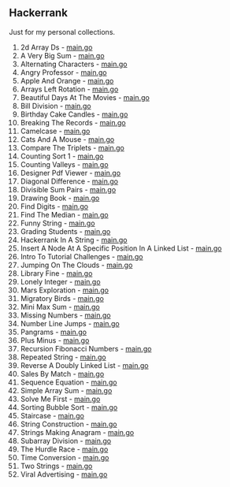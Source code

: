 ## Hackerrank

Just for my personal collections.

<!-- start dictionary -->

1. 2d Array Ds - [main.go](easy/2d-array-ds/main.go)
2. A Very Big Sum - [main.go](easy/a-very-big-sum/main.go)
3. Alternating Characters - [main.go](easy/alternating-characters/main.go)
4. Angry Professor - [main.go](easy/angry-professor/main.go)
5. Apple And Orange - [main.go](easy/apple-and-orange/main.go)
6. Arrays Left Rotation - [main.go](easy/arrays-left-rotation/main.go)
7. Beautiful Days At The Movies - [main.go](easy/beautiful-days-at-the-movies/main.go)
8. Bill Division - [main.go](easy/bill-division/main.go)
9. Birthday Cake Candles - [main.go](easy/birthday-cake-candles/main.go)
10. Breaking The Records - [main.go](easy/breaking-the-records/main.go)
11. Camelcase - [main.go](easy/camelcase/main.go)
12. Cats And A Mouse - [main.go](easy/cats-and-a-mouse/main.go)
13. Compare The Triplets - [main.go](easy/compare-the-triplets/main.go)
14. Counting Sort 1 - [main.go](easy/counting-sort-1/main.go)
15. Counting Valleys - [main.go](easy/counting-valleys/main.go)
16. Designer Pdf Viewer - [main.go](easy/designer-pdf-viewer/main.go)
17. Diagonal Difference - [main.go](easy/diagonal-difference/main.go)
18. Divisible Sum Pairs - [main.go](easy/divisible-sum-pairs/main.go)
19. Drawing Book - [main.go](easy/drawing-book/main.go)
20. Find Digits - [main.go](easy/find-digits/main.go)
21. Find The Median - [main.go](easy/find-the-median/main.go)
22. Funny String - [main.go](easy/funny-string/main.go)
23. Grading Students - [main.go](easy/grading-students/main.go)
24. Hackerrank In A String - [main.go](easy/hackerrank-in-a-string/main.go)
25. Insert A Node At A Specific Position In A Linked List - [main.go](easy/insert-a-node-at-a-specific-position-in-a-linked-list/main.go)
26. Intro To Tutorial Challenges - [main.go](easy/intro-to-tutorial-challenges/main.go)
27. Jumping On The Clouds - [main.go](easy/jumping-on-the-clouds/main.go)
28. Library Fine - [main.go](easy/library-fine/main.go)
29. Lonely Integer - [main.go](easy/lonely-integer/main.go)
30. Mars Exploration - [main.go](easy/mars-exploration/main.go)
31. Migratory Birds - [main.go](easy/migratory-birds/main.go)
32. Mini Max Sum - [main.go](easy/mini-max-sum/main.go)
33. Missing Numbers - [main.go](easy/missing-numbers/main.go)
34. Number Line Jumps - [main.go](easy/number-line-jumps/main.go)
35. Pangrams - [main.go](easy/pangrams/main.go)
36. Plus Minus - [main.go](easy/plus-minus/main.go)
37. Recursion Fibonacci Numbers - [main.go](easy/recursion-fibonacci-numbers/main.go)
38. Repeated String - [main.go](easy/repeated-string/main.go)
39. Reverse A Doubly Linked List - [main.go](easy/reverse-a-doubly-linked-list/main.go)
40. Sales By Match - [main.go](easy/sales-by-match/main.go)
41. Sequence Equation - [main.go](easy/sequence-equation/main.go)
42. Simple Array Sum - [main.go](easy/simple-array-sum/main.go)
43. Solve Me First - [main.go](easy/solve-me-first/main.go)
44. Sorting Bubble Sort - [main.go](easy/sorting-bubble-sort/main.go)
45. Staircase - [main.go](easy/staircase/main.go)
46. String Construction - [main.go](easy/string-construction/main.go)
47. Strings Making Anagram - [main.go](easy/strings-making-anagram/main.go)
48. Subarray Division - [main.go](easy/subarray-division/main.go)
49. The Hurdle Race - [main.go](easy/the-hurdle-race/main.go)
50. Time Conversion - [main.go](easy/time-conversion/main.go)
51. Two Strings - [main.go](easy/two-strings/main.go)
52. Viral Advertising - [main.go](easy/viral-advertising/main.go)

<!-- end dictionary -->
